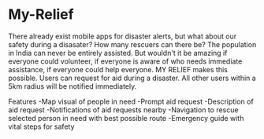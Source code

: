 # My-Relief

There already exist mobile apps for disaster alerts, but what about our safety during a disasater? How many rescuers can there be? The population in India can never be entirely assisted.
But wouldn't it be amazing if everyone could volunteer, if everyone is aware of who needs immediate assistance, if everyone could help everyone. 
MY RELIEF makes this possible.
Users can request for aid during a disaster. All other users within a 5km radius will be notified immediately. 

Features
-Map visual of people in need
-Prompt aid request
-Description of aid request
-Notifications of aid requests nearby
-Navigation to rescue selected person in need with best possible route
-Emergency guide with vital steps for safety
